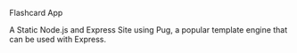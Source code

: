 Flashcard App

A Static Node.js and Express Site using Pug, a popular template engine that can be used with Express.
